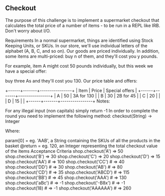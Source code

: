## Checkout
The purpose of this challenge is to implement a supermarket checkout that calculates the total price of a number of items - to be run in a REPL like IRB. Don't worry about I/O.

Requirements
In a normal supermarket, things are identified using Stock Keeping Units, or SKUs. In our store, we'll use individual letters of the alphabet (A, B, C, and so on). Our goods are priced individually. In addition, some items are multi-priced: buy n of them, and they'll cost you y pounds.

For example, item A might cost 50 pounds individually, but this week we have a special offer:

buy three As and they'll cost you 130.
Our price table and offers:

+------+-------+----------------+
| Item | Price | Special offers |
+------+-------+----------------+
| A    | 50    | 3A for 130     |
| B    | 30    | 2B for 45      |
| C    | 20    |                |
| D    | 15    |                |
+------+-------+----------------+
Notes:

For any illegal input (non capitals) simply return -1
In order to complete the round you need to implement the following method: checkout(String) -> Integer

Where:

param[0] = eg. 'AAB', a String containing the SKUs of all the products in the basket
@return = eg. 120, an Integer representing the total checkout value of the items
Acceptance Criteria
shop.checkout('A') => 50
shop.checkout('B') => 30
shop.checkout('C') => 20
shop.checkout('D') => 15
shop.checkout('AA') # => 100
shop.checkout('CC') # => 40
shop.checkout('DD') # => 30
shop.checkout('AB') # => 80
shop.checkout('CD') # => 35
shop.checkout('ABCD') # => 115
shop.checkout('BB') # => 45
shop.checkout('AAA') # => 130
shop.checkout('aBc') # => -1
shop.checkout('-B8x') # => -1
shop.checkout(18) # => -1
shop.checkout('AAAAAA') # => 260